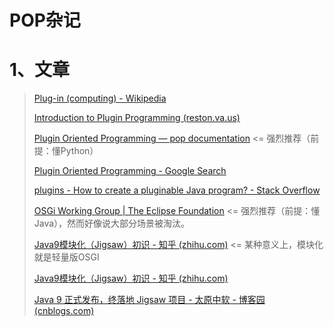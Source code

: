 # POP杂记

# 1、文章

> [Plug-in (computing) - Wikipedia](https://en.wikipedia.org/wiki/Plug-in_(computing))
>
> [Introduction to Plugin Programming (reston.va.us)](https://www.cnri.reston.va.us/home/koe/docs/manuals/plugintut/index.html)
>
> [Plugin Oriented Programming — pop documentation](https://pop.readthedocs.io/en/latest/topics/pop.html) <= 强烈推荐（前提：懂Python）
>
> [Plugin Oriented Programming - Google Search](https://www.google.com/search?q=Plugin+Oriented+Programming&sxsrf=AOaemvLf2DFssGuyOk6kYyvtrG6hsF3XEA%3A1638636328219&ei=KJurYa_UDOis0PEPnJ6J0Ak&ved=0ahUKEwiviImCzMr0AhVoFjQIHRxPApoQ4dUDCA4&uact=5&oq=Plugin+Oriented+Programming&gs_lcp=Cgdnd3Mtd2l6EAMyBQgAEIAEMgYIABAWEB46BwgAEEcQsANKBAhBGABQvP0sWLz9LGC4gC1oAnACeACAAfICiAHyApIBAzMtMZgBAKABAqABAcgBCMABAQ&sclient=gws-wiz)
>
> [plugins - How to create a pluginable Java program? - Stack Overflow](https://stackoverflow.com/questions/25449/how-to-create-a-pluginable-java-program)
>
> [OSGi Working Group | The Eclipse Foundation](https://www.osgi.org/) <= 强烈推荐（前提：懂Java），然而好像说大部分场景被淘汰。
>
> [Java9模块化（Jigsaw）初识 - 知乎 (zhihu.com)](https://zhuanlan.zhihu.com/p/29563164) <= 某种意义上，模块化就是轻量版OSGI
>
> [Java9模块化（Jigsaw）初识 - 知乎 (zhihu.com)](https://zhuanlan.zhihu.com/p/29563164)
>
> [Java 9 正式发布，终落地 Jigsaw 项目 - 太原中软 - 博客园 (cnblogs.com)](https://www.cnblogs.com/taiyuanzhongruan/p/7591899.html)

